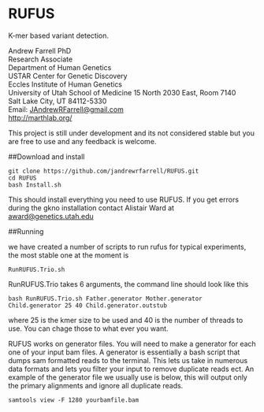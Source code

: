 RUFUS
=====

K-mer based variant detection. 

Andrew Farrell PhD               
Research Associate          
Department of Human Genetics              
USTAR Center for Genetic Discovery   
Eccles Institute of Human Genetics   
University of Utah School of Medicine​
15 North 2030 East, Room 7140         
Salt Lake City, UT 84112-5330        
Email: JAndrewRFarrell@gmail.com         
http://marthlab.org/

This project is still under development and its not considered stable but you are free to use and any feedback is welcome. 

##Download and install
```
git clone https://github.com/jandrewrfarrell/RUFUS.git   
cd RUFUS
bash Install.sh
```
This should install everything you need to use RUFUS.  If you get errors during the gkno installation contact Alistair Ward at award@genetics.utah.edu

##Running 

we have created a number of scripts to run rufus for typical experiments, the most stable one at the moment is 
 
```
RunRUFUS.Trio.sh
```

RunRUFUS.Trio takes 6 arguments, the command line should look like this 

```
bash RunRUFUS.Trio.sh Father.generator Mother.generator Child.generator 25 40 Child.generator.outstub
```
where 25 is the kmer size to be used and 40 is the number of threads to use.  You can chage those to what ever you want. 

RUFUS works on generator files.  You will need to make a generator for each one of your input bam files.  A generator is essentially a bash script that dumps sam formatted reads to the terminal.  This lets us take in numerous data formats and lets you filter your input to remove duplicate reads ect.  An example of the generator file we usually use is below, this will output only the primary alignments and ignore all duplicate reads.

```
samtools view -F 1280 yourbamfile.bam
```

